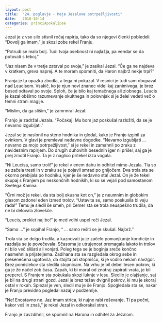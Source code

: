 ```yaml
---
layout: post
title:  "24. poglavje - Meje Jezalove potrpežljivosti"
date:   2018-10-14
categories: princiApokalipse
---
```

Jezal je z vso silo stisnil ročaj rapirja, tako da so njegovi členki pobledeli. “Dovolj ga imam,” je skozi zobe rekel Franju.

“Potrudi se malo bolj. Tudi tvoja osebnost ni najlažja, pa vendar se da potovati s teboj.”

“Jaz nisem že v tretje zataval po svoje,” je zasikal Jezal. “Če ga ne najdeva v kratkem, greva naprej. A te moram spomniti, da Haron najbrž nekje trpi?”

Franja je ta opazka zbodla, a tega ni pokazal. V resnici je tudi sam obupaval nad Leucisom. Vsakič, ko je njun novi znanec videl kaj zanimivega, je brez besed odtaval po svoje. Sploh, če je bilo kaj temačnega ali zlobnega. Leucis je kazal obširno razumevanje okultnega in polovnjak si je želel vedeti več o temni strani magije.

“Mislim, da ga slišim,” je zamrmral Jezal.

Franjo je zadržal Jezala. “Počakaj. Mu bom jaz poskušal razložiti, da se je nevarno izgubljati.”

Jezal se je naslonil na steno hodnika in gledal, kako je Franjo izginil za ovinkom. V glavi je premleval nedavne dogodke. “Nevarno izgubljati … nevarno za mojo potrpežljivost,” si je rekel in zamahnil po zraku z navideznim rapirjem. Do drugih duhovitih besednih iger ni prišel, saj ga je prej zmotil Franjo. Ta je z naglico pritekel izza vogala.

“Ni Leucisa, samo troli!” je rekel v enem dahu in odhitel mimo Jezala. Tla so se začela tresti in v zraku se je pojavil smrad po gnijočem. Dva trola sta se okorno prebijala po hodniku, kjer je še nedavno stal Jezal. On je že tekel skupaj s Franjem po neskončnih hodnikih, ki so se vejali pod samostanom Svetega Kamna.

“Črni mož je rekel, da sta bolj okusna kot on,” je z neumnim in globokim glasom zadonel eden izmed trolov. “Ustavita se, samo poskusila bi vaju rada!” Temu je sledil še smeh, pri čemer sta se trola neuspešno trudila, da ne bi delovala zlovešče.

“Leucis, preklet naj bo!” je med vdihi uspel reči Jezal.

“Samo ...” je sopihal Franjo, “ … samo rešiti se je skušal. Najbrž.”

Trola sta se dolgo trudila, a kaznovati ju je začelo pomanjkanje kondicije in razdalja se je povečevala. Sčasoma je utrujenost premagala lakoto in trolov ni bilo več slišati ali vonjati. Poleg tega se je boginja sreče končno nasmehnila prijateljema. Zadihana sta se razgledala okrog sebe in presenečena ugotovila, da stojita pri stopnišču, ki je vodilo nekam navzgor. Brez pomislekov sta sledila stopnicam. Na vrhu je bil debel lesen pokrov, ki ga je že načel zob časa. Zapah, ki bi moral od znotraj zapirati vrata, je bil preperel. S Franjem sta pokukala skozi luknje v lesu. Sledilo je olajšanje, saj je bil na drugi strani gozd. Jezal je brez težav dvignil pokrov, ki mu je skoraj ostal v rokah. Splezal je ven, sledil mu je še Franjo. Spogledala sta se, nakar je Franjo previdno pogledal nazaj v podzemlje.

“Ne! Enostavno ne. Jaz imam strica, ki nujno rabi reševanje. Ti pa počni, kakor veš in znaš,” je rekel Jezal in odkorakal stran.

Franjo je zavzdihnil, se spomnil na Harona in odhitel za Jezalom.